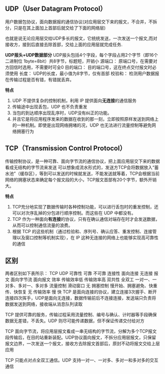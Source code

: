 ## UDP（User Datagram Protocol）
用户数据包协议，面向数据报的通信协议(对应用层交下来的报文，不合并，不拆分，只是在其上面加上首部后就交给了下面的网络层)

也就是说无论应用层交给UDP多长的报文，它统统发送，一次发送一个报文,而对接收方，接到后直接去除首部，交给上面的应用层就完成任务.

**UDP报头+UDP数据部分**
UDP报头包括4个字段，每个字段占用2个字节（即16个二进制位 1byte=8bit）共8字节，标题短，开销小
源端口： 原端口号，在需要对方回信时选用，不需要时可全0
目的端口： 目的端口号，这在终点交付报文时必须使用
长度： UDP的长度，最小值为8字节，仅有首部
校验和： 检测用户数据报在传输过程是否有错，有错就丢弃。

**特点**
1. UDP 不提供复杂的控制机制，利用 IP 提供面向**无连接**的通信服务
2. 传输途中出现丢包，UDP 也不负责重发
3. 当包的到达顺序出现乱序时，UDP没有纠正的功能。
4. 并且它是将应用程序发来的数据在收到的那一刻，立即按照原样发送到网络上的一种机制。即使是出现网络拥堵的况，UDP 也无法进行流量控制等避免网络拥塞行为

## TCP（Transmission Control Protocol）
传输控制协议，是一种可靠、面向字节流的通信协议，把上面应用层交下来的数据看成无结构的字节流来发送
可以想象成流水形式的，发送方TCP会将数据放入“蓄水池”（缓存区），等到可以发送的时候就发送，不能发送就等着，TCP会根据当前网络的拥塞状态来确定每个报文段的大小，TCP报文首部有20个字节，额外开销大。

**特点**
1. TCP充分地实现了数据传输时各种控制功能，可以进行丢包时的重发控制，还可以对次序乱掉的分包进行顺序控制。而这些在 UDP 中都没有。
2. TCP 作为一种面向**有连接**的协议，只有在确认通信对端存在时才会发送数据，从而可以控制通信流量的浪费。
3. 根据 TCP 的这些机制（通过检验和、序列号、确认应答、重发控制、连接管理以及窗口控制等机制实现），在 IP 这种无连接的网络上也能够实现高可靠性的通信

## 区别
两者区别如下表所示：
         TCP	      UDP
可靠性	  可靠	       不可靠
连接性	  面向连接	    无连接
报文	  面向字节流	面向报文
效率	  传输效率低	传输效率高
双共性	  全双工	    一对一、一对多、多对一、多对多
流量控制   滑动窗口	     无
拥塞控制   慢开始、拥塞避免、快重传、快恢复	无
传输效率   慢	        快
TCP 是面向连接的协议，建立连接3次握手、断开连接四次挥手，UDP是面向无连接，数据传输前后不连接连接，发送端只负责将数据发送到网络，接收端从消息队列读取

TCP 提供可靠的服务，传输过程采用流量控制、编号与确认、计时器等手段确保数据无差错，不丢失。UDP 则尽可能传递数据，但不保证传递交付给对方

TCP 面向字节流，将应用层报文看成一串无结构的字节流，分解为多个TCP报文段传输后，在目的站重新装配。UDP协议面向报文，不拆分应用层报文，只保留报文边界，一次发送一个报文，接收方去除报文首部后，原封不动将报文交给上层应用

TCP 只能点对点全双工通信。UDP 支持一对一、一对多、多对一和多对多的交互通信
